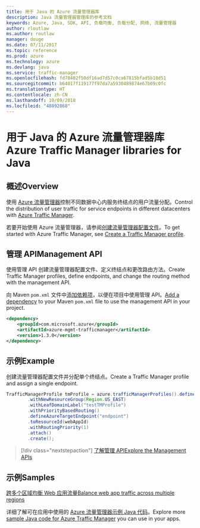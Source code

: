 ```yaml
---
title: 用于 Java 的 Azure 流量管理器库
description: Java 流量管理器管理库的参考文档
keywords: Azure, Java, SDK, API, 负载均衡, 负载分配, 网络, 流量管理器
author: rloutlaw
ms.author: routlaw
manager: douge
ms.date: 07/11/2017
ms.topic: reference
ms.prod: azure
ms.technology: azure
ms.devlang: java
ms.service: traffic-manager
ms.openlocfilehash: fd78402f50df16ad7d57c0ca67815bfad5b18d51
ms.sourcegitcommit: b64017f119177f97da7a5930489874e67b09c0fc
ms.translationtype: HT
ms.contentlocale: zh-CN
ms.lasthandoff: 10/09/2018
ms.locfileid: "48892868"
---
```

# <a name="azure-traffic-manager-libraries-for-java"></a><span data-ttu-id="2a874-104">用于 Java 的 Azure 流量管理器库</span><span class="sxs-lookup"><span data-stu-id="2a874-104">Azure Traffic Manager libraries for Java</span></span>

## <a name="overview"></a><span data-ttu-id="2a874-105">概述</span><span class="sxs-lookup"><span data-stu-id="2a874-105">Overview</span></span>

<span data-ttu-id="2a874-106">使用 [Azure 流量管理器](/azure/traffic-manager/traffic-manager-overview)控制不同数据中心内服务终结点的用户流量分配。</span><span class="sxs-lookup"><span data-stu-id="2a874-106">Control the distribution of user traffic for service endpoints in different datacenters with [Azure Traffic Manager](/azure/traffic-manager/traffic-manager-overview).</span></span>

<span data-ttu-id="2a874-107">若要开始使用 Azure 流量管理器，请参阅[创建流量管理器配置文件](/azure/traffic-manager/traffic-manager-create-profile)。</span><span class="sxs-lookup"><span data-stu-id="2a874-107">To get started with Azure Traffic Manager, see [Create a Traffic Manager profile](/azure/traffic-manager/traffic-manager-create-profile).</span></span>

## <a name="management-api"></a><span data-ttu-id="2a874-108">管理 API</span><span class="sxs-lookup"><span data-stu-id="2a874-108">Management API</span></span>

<span data-ttu-id="2a874-109">使用管理 API 创建流量管理器配置文件、定义终结点和更改路由方法。</span><span class="sxs-lookup"><span data-stu-id="2a874-109">Create Traffic Manager profiles, define endpoints, and change the routing method with the management API.</span></span> 

<span data-ttu-id="2a874-110">向 Maven `pom.xml` 文件中[添加依赖项](https://maven.apache.org/guides/getting-started/index.html#How_do_I_use_external_dependencies)，以便在项目中使用管理 API。</span><span class="sxs-lookup"><span data-stu-id="2a874-110">[Add a dependency](https://maven.apache.org/guides/getting-started/index.html#How_do_I_use_external_dependencies) to your Maven `pom.xml` file to use the management API in your project.</span></span>  

```XML
<dependency>
    <groupId>com.microsoft.azure</groupId>
    <artifactId>azure-mgmt-trafficmanager</artifactId>
    <version>1.3.0</version>
</dependency>
```   

## <a name="example"></a><span data-ttu-id="2a874-111">示例</span><span class="sxs-lookup"><span data-stu-id="2a874-111">Example</span></span>

<span data-ttu-id="2a874-112">创建流量管理器配置文件并分配单个终结点。</span><span class="sxs-lookup"><span data-stu-id="2a874-112">Create a Traffic Manager profile and assign a single endpoint.</span></span>

```java
TrafficManagerProfile tmProfile = azure.trafficManagerProfiles().define("testTMProfile")
        .withNewResourceGroup(Region.US_EAST)
        .withLeafDomainLabel("testTMProfile")
        .withPriorityBasedRouting()
        .defineAzureTargetEndpoint("endpoint")
        .toResourceId(webAppId)
        .withRoutingPriority(1)
        .attach()
        .create();
```

> [!div class="nextstepaction"]
> [<span data-ttu-id="2a874-113">了解管理 API</span><span class="sxs-lookup"><span data-stu-id="2a874-113">Explore the Management APIs</span></span>](/java/api/overview/azure/trafficmanager/management)

## <a name="samples"></a><span data-ttu-id="2a874-114">示例</span><span class="sxs-lookup"><span data-stu-id="2a874-114">Samples</span></span>

[<span data-ttu-id="2a874-115">跨多个区域均衡 Web 应用流量</span><span class="sxs-lookup"><span data-stu-id="2a874-115">Balance web app traffic across multiple regions</span></span>](https://github.com/Azure-Samples/traffic-manager-java-manage-profiles)

<span data-ttu-id="2a874-116">详细了解可在应用中使用的 [Azure 流量管理器示例 Java 代码](https://azure.microsoft.com/resources/samples/?platform=java&term=traffic)。</span><span class="sxs-lookup"><span data-stu-id="2a874-116">Explore more [sample Java code for Azure Traffic Manager](https://azure.microsoft.com/resources/samples/?platform=java&term=traffic) you can use in your apps.</span></span>
